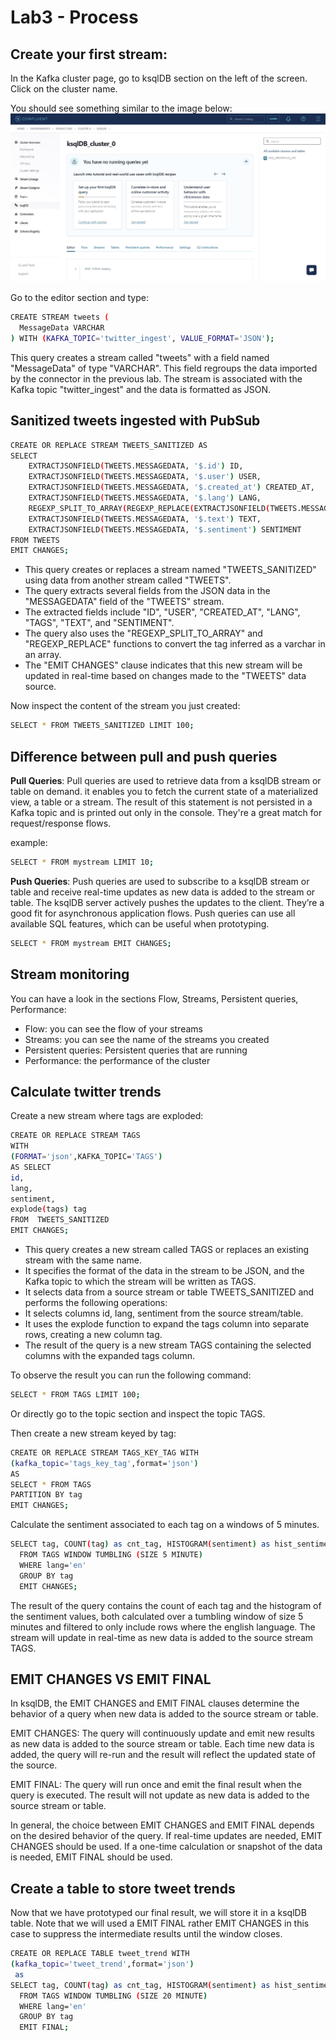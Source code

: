 # Lab3 - Process 

## Create your first stream:
In the Kafka cluster page, go to ksqlDB section on the left of the screen. Click on the cluster name.

You should see something similar to the image below:
![homepage](../imgs/lab3/editor_ksqlDB.JPG)

Go to the editor section and type:
```bash
CREATE STREAM tweets (
  MessageData VARCHAR
) WITH (KAFKA_TOPIC='twitter_ingest', VALUE_FORMAT='JSON');
```
This query creates a stream called "tweets" with a field named "MessageData" of type "VARCHAR". This field regroups the data imported by the connector in the previous lab. 
The stream is associated with the Kafka topic "twitter_ingest" and the data is formatted as JSON.

## Sanitized tweets ingested with PubSub

```bash
CREATE OR REPLACE STREAM TWEETS_SANITIZED AS 
SELECT 
    EXTRACTJSONFIELD(TWEETS.MESSAGEDATA, '$.id') ID,
    EXTRACTJSONFIELD(TWEETS.MESSAGEDATA, '$.user') USER,
    EXTRACTJSONFIELD(TWEETS.MESSAGEDATA, '$.created_at') CREATED_AT,
    EXTRACTJSONFIELD(TWEETS.MESSAGEDATA, '$.lang') LANG,
    REGEXP_SPLIT_TO_ARRAY(REGEXP_REPLACE(EXTRACTJSONFIELD(TWEETS.MESSAGEDATA, '$.tags'), '\[|\]|\\"|\"', ''), ',') TAGS,
    EXTRACTJSONFIELD(TWEETS.MESSAGEDATA, '$.text') TEXT,
    EXTRACTJSONFIELD(TWEETS.MESSAGEDATA, '$.sentiment') SENTIMENT
FROM TWEETS
EMIT CHANGES;
```
- This query creates or replaces a stream named "TWEETS_SANITIZED" using data from another stream called "TWEETS". 
- The query extracts several fields from the JSON data in the "MESSAGEDATA" field of the "TWEETS" stream. 
- The extracted fields include "ID", "USER", "CREATED_AT", "LANG", "TAGS", "TEXT", and "SENTIMENT". 
- The query also uses the "REGEXP_SPLIT_TO_ARRAY" and "REGEXP_REPLACE" functions to convert the tag inferred as a varchar in an array. 
- The "EMIT CHANGES" clause indicates that this new stream will be updated in real-time based on changes made to the "TWEETS" data source.

Now inspect the content of the stream you just created:
```bash
SELECT * FROM TWEETS_SANITIZED LIMIT 100;
```

## Difference between pull and push queries
**Pull Queries**: Pull queries are used to retrieve data from a ksqlDB stream or table on demand. it enables you to fetch the current state of a materialized view, a table or a stream. The result of this statement is not persisted in a Kafka topic and is printed out only in the console. They're a great match for request/response flows.

example:
```bash
SELECT * FROM mystream LIMIT 10;
```

**Push Queries**: Push queries are used to subscribe to a ksqlDB stream or table and receive real-time updates as new data is added to the stream or table. The ksqlDB server actively pushes the updates to the client. They’re a good fit for asynchronous application flows. Push queries can use all available SQL features, which can be useful when prototyping.

```bash
SELECT * FROM mystream EMIT CHANGES;
```
## Stream monitoring
You can have a look in the sections Flow, Streams, Persistent queries, Performance:
- Flow: you can see the flow of your streams
- Streams: you can see the name of the streams you created
- Persistent queries: Persistent queries that are running
- Performance: the performance of the cluster

## Calculate twitter trends
Create a new stream where tags are exploded:

```bash
CREATE OR REPLACE STREAM TAGS
WITH 
(FORMAT='json',KAFKA_TOPIC='TAGS')
AS SELECT 
id, 
lang,
sentiment,
explode(tags) tag 
FROM  TWEETS_SANITIZED
EMIT CHANGES;
```
- This query creates a new stream called TAGS or replaces an existing stream with the same name.
- It specifies the format of the data in the stream to be JSON, and the Kafka topic to which the stream will be written as TAGS.
- It selects data from a source stream or table TWEETS_SANITIZED and performs the following operations:
- It selects columns id, lang, sentiment from the source stream/table.
- It uses the explode function to expand the tags column into separate rows, creating a new column tag.
- The result of the query is a new stream TAGS containing the selected columns with the expanded tags column.

To observe the result you can run the following command:
```bash
SELECT * FROM TAGS LIMIT 100;
```
Or directly go to the topic section and inspect the topic TAGS.

Then create a new stream keyed by tag:
```bash
CREATE OR REPLACE STREAM TAGS_KEY_TAG WITH
(kafka_topic='tags_key_tag',format='json')
AS
SELECT * FROM TAGS
PARTITION BY tag
EMIT CHANGES;
```

Calculate the sentiment associated to each tag on a windows of 5 minutes.

```bash
SELECT tag, COUNT(tag) as cnt_tag, HISTOGRAM(sentiment) as hist_sentiment
  FROM TAGS WINDOW TUMBLING (SIZE 5 MINUTE)
  WHERE lang='en'
  GROUP BY tag
  EMIT CHANGES;
```
The result of the query contains the count of each tag and the histogram of the sentiment values, both calculated over a tumbling window of size 5 minutes and filtered to only include rows where the english language. The stream will update in real-time as new data is added to the source stream TAGS.

## EMIT CHANGES VS EMIT FINAL
In ksqlDB, the EMIT CHANGES and EMIT FINAL clauses determine the behavior of a query when new data is added to the source stream or table.

EMIT CHANGES: The query will continuously update and emit new results as new data is added to the source stream or table. Each time new data is added, the query will re-run and the result will reflect the updated state of the source.

EMIT FINAL: The query will run once and emit the final result when the query is executed. The result will not update as new data is added to the source stream or table.

In general, the choice between EMIT CHANGES and EMIT FINAL depends on the desired behavior of the query. If real-time updates are needed, EMIT CHANGES should be used. If a one-time calculation or snapshot of the data is needed, EMIT FINAL should be used.

## Create a table to store tweet trends
Now that we have prototyped our final result, we will store it in a ksqlDB table. Note that we will used a EMIT FINAL rather EMIT CHANGES in this case to suppress the intermediate results until the window closes.

```bash
CREATE OR REPLACE TABLE tweet_trend WITH
(kafka_topic='tweet_trend',format='json')
 as 
SELECT tag, COUNT(tag) as cnt_tag, HISTOGRAM(sentiment) as hist_sentiment
  FROM TAGS WINDOW TUMBLING (SIZE 20 MINUTE)
  WHERE lang='en'
  GROUP BY tag
  EMIT FINAL;
```